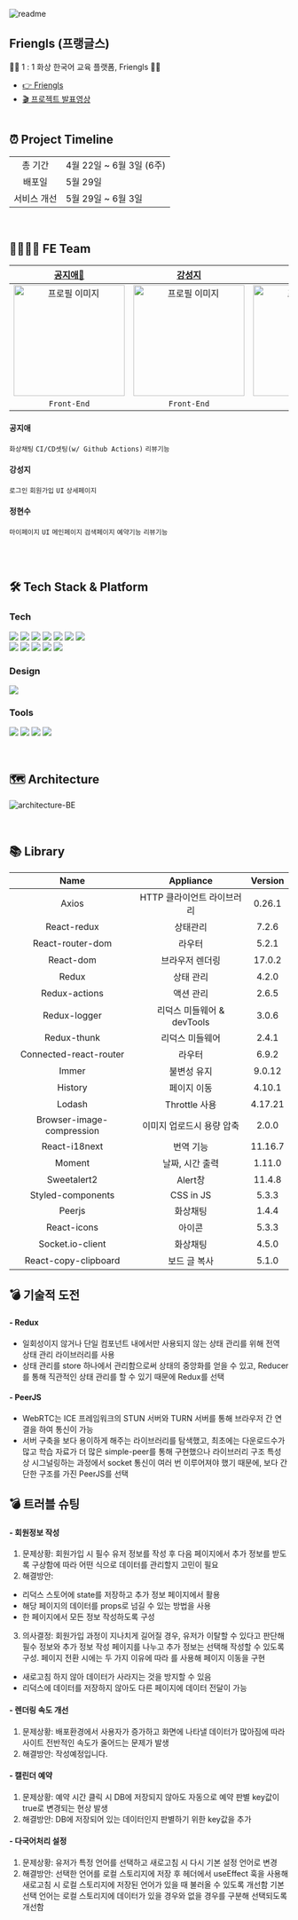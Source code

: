 ![readme](https://friengles.s3.ap-northeast-2.amazonaws.com/1654227512001)

## Friengls (프랭글스)

👩‍🏫 1 : 1 화상 한국어 교육 플랫폼, Friengls 🙋‍♂️

- <a href="https://friengls.com/"> 👉 Friengls </a></br>
- <a href="https://youtu.be/u_SaGn2HHXw"> 🎬 프로젝트 발표영상 </a></br>
  </br>

## ⏰ Project Timeline

|             |                          |
| :---------: | ------------------------ |
|   총 기간   | 4월 22일 ~ 6월 3일 (6주) |
|   배포일    | 5월 29일                 |
| 서비스 개선 | 5월 29일 ~ 6월 3일       |

<br/>

## 👨‍💻👩‍💻 FE Team

|                                        [공지애🔰](https://github.com/jiaegong)                                         |                                                     [강성지](https://github.com/Co-Ji)                                                      |                                         [정현수](https://github.com/crown0205)                                          |
| :--------------------------------------------------------------------------------------------------------------------: | :-----------------------------------------------------------------------------------------------------------------------------------------: | :---------------------------------------------------------------------------------------------------------------------: |
| <img src="https://i.pinimg.com/564x/68/b2/dc/68b2dc8dc37e02aad6a03b550347f2c0.jpg" alt="프로필 이미지" width="200px"/> | <img src="https://imagedelivery.net/v7-TZByhOiJbNM9RaUdzSA/df1fa9e2-6f31-47da-9924-02e02a9b4000/public" alt="프로필 이미지" width="200px"/> | <img src="https://i.pinimg.com/564x/5f/7e/79/5f7e795f36cfa2f66322018c46eebfb8.jpg" alt="프로필 이미지" width="200px" /> |
|                                                      `Front-End`                                                       |                                                                 `Front-End`                                                                 |                                                       `Front-End`                                                       |

#### 공지애

`화상채팅` `CI/CD셋팅(w/ Github Actions)` `리뷰기능`

#### 강성지

`로그인` `회원가입` `UI` `상세페이지`

#### 정현수

`마이페이지` `UI` `메인페이지` `검색페이지` `예약기능` `리뷰기능`

<br/>
<br/>

## 🛠 Tech Stack & Platform

### **Tech**

<p>
<img src="https://img.shields.io/badge/javascript-F7DF1E?style=for-the-badge&logo=javascript&logoColor=black">
<img src="https://img.shields.io/badge/html5-E34F26?style=for-the-badge&logo=html5&logoColor=white">
<img src="https://img.shields.io/badge/css-1572B6?style=for-the-badge&logo=css3&logoColor=white">
<img src="https://img.shields.io/badge/react-61DAFB?style=for-the-badge&logo=react&logoColor=black">
<img src="https://img.shields.io/badge/redux-764ABC?style=for-the-badge&logo=react&logoColor=black">
<img src="https://img.shields.io/badge/axios-007CE2?style=for-the-badge&logo=axios&logoColor=white">
<img src="https://img.shields.io/badge/reactrouterdom-CA4245?style=for-the-badge&logo=reactrouterdom&logoColor=white">
</br>
<img src="https://img.shields.io/badge/Socket.io-010101?style=for-the-badge&logo=Socket.io&logoColor=white">
<img src="https://img.shields.io/badge/WebRTC-333333?style=for-the-badge&logo=WebRTC&logoColor=white">
<img src="https://img.shields.io/badge/styledcomponents-DB7093?style=for-the-badge&logo=styledcomponents&logoColor=white">
<img src="https://img.shields.io/badge/amazons3-569A31?style=for-the-badge&logo=amazons3&logoColor=white"> 
<img src="https://img.shields.io/badge/GitHub Actions-2088FF?style=for-the-badge&logo=GitHub Actions&logoColor=white">
<br>
</p>

### **Design**

<p>
<img src="https://img.shields.io/badge/Figma-F24E1E?style=for-the-badge&logo=Figma&logoColor=white"/>
</p>

### **Tools**

<p>
<img src="https://img.shields.io/badge/VSCode-007ACC?style=for-the-badge&logo=Visual Studio Code&logoColor=white"/>
<img src="https://img.shields.io/badge/Slack-4A154B?style=for-the-badge&logo=Slack&logoColor=white"/>
<img src="https://img.shields.io/badge/Git-F05032?style=for-the-badge&logo=Git&logoColor=white"/>
<img src="https://img.shields.io/badge/Github-181717?style=for-the-badge&logo=github&logoColor=white">

<br>
</p>

</br>

## 🗺 Architecture

![architecture-BE](https://friengles.s3.ap-northeast-2.amazonaws.com/1654228419513)

</br>

## 📚 Library

|           Name            |         Appliance          | Version |
| :-----------------------: | :------------------------: | :-----: |
|           Axios           | HTTP 클라이언트 라이브러리 | 0.26.1  |
|        React-redux        |          상태관리          |  7.2.6  |
|     React-router-dom      |           라우터           |  5.2.1  |
|         React-dom         |      브라우저 렌더링       | 17.0.2  |
|           Redux           |         상태 관리          |  4.2.0  |
|       Redux-actions       |         액션 관리          |  2.6.5  |
|       Redux-logger        | 리덕스 미들웨어 & devTools |  3.0.6  |
|        Redux-thunk        |      리덕스 미들웨어       |  2.4.1  |
|  Connected-react-router   |           라우터           |  6.9.2  |
|           Immer           |        불변성 유지         | 9.0.12  |
|          History          |        페이지 이동         | 4.10.1  |
|          Lodash           |       Throttle 사용        | 4.17.21 |
| Browser-image-compression | 이미지 업로드시 용량 압축  |  2.0.0  |
|       React-i18next       |         번역 기능          | 11.16.7 |
|          Moment           |      날짜, 시간 출력       | 1.11.0  |
|        Sweetalert2        |          Alert창           | 11.4.8  |
|     Styled-components     |         CSS in JS          |  5.3.3  |
|          Peerjs           |          화상채팅          |  1.4.4  |
|        React-icons        |           아이콘           |  5.3.3  |
|     Socket.io-client      |          화상채팅          |  4.5.0  |
|   React-copy-clipboard    |        보드 글 복사        |  5.1.0  |

## 💣 기술적 도전

#### - Redux

- 일회성이지 않거나 단일 컴포넌트 내에서만 사용되지 않는 상태 관리를 위해 전역 상태 관리 라이브러리를 사용
- 상태 관리를 store 하나에서 관리함으로써 상태의 중앙화를 얻을 수 있고, Reducer를 통해 직관적인 상태 관리를 할 수 있기 때문에 Redux를 선택

#### - PeerJS

- WebRTC는 ICE 프레임워크의 STUN 서버와 TURN 서버를 통해 브라우저 간 연결을 하여 통신이 가능
- 서버 구축을 보다 용이하게 해주는 라이브러리를 탐색했고, 최초에는 다운로드수가 많고 학습 자료가 더 많은 simple-peer를 통해 구현했으나 라이브러리 구조 특성 상 시그널링하는 과정에서 socket 통신이 여러 번 이루어져야 했기 때문에, 보다 간단한 구조를 가진 PeerJS를 선택

## 💣 트러블 슈팅

#### - 회원정보 작성

1. 문제상황: 회원가입 시 필수 유저 정보를 작성 후 다음 페이지에서 추가 정보를 받도록 구상함에 따라 어떤 식으로 데이터를 관리할지 고민이 필요
2. 해결방안:

- 리덕스 스토어에 state를 저장하고 추가 정보 페이지에서 활용
- 해당 페이지의 데이터를 props로 넘길 수 있는 방법을 사용
- 한 페이지에서 모든 정보 작성하도록 구성

3. 의사결정:
   회원가입 과정이 지나치게 길어질 경우, 유저가 이탈할 수 있다고 판단해 필수 정보와 추가 정보 작성 페이지를 나누고 추가 정보는 선택해 작성할 수 있도록 구성. 페이지 전환 시에는 두 가지 이유에 따라 <Link>를 사용해 페이지 이동을 구현

- 새로고침 하지 않아 데이터가 사라지는 것을 방지할 수 있음
- 리덕스에 데이터를 저장하지 않아도 다른 페이지에 데이터 전달이 가능

#### - 렌더링 속도 개선

1. 문제상황: 배포환경에서 사용자가 증가하고 화면에 나타낼 데이터가 많아짐에 따라 사이트 전반적인 속도가 줄어드는 문제가 발생
2. 해결방안: 작성예정입니다.

#### - 캘린더 예약

1. 문제상황: 예약 시간 클릭 시 DB에 저장되지 않아도 자동으로 예약 판별 key값이 true로 변경되는 현상 발생
2. 해결방안: DB에 저장되어 있는 데이터인지 판별하기 위한 key값을 추가

#### - 다국어처리 설정

1. 문제상황: 유저가 특정 언어를 선택하고 새로고침 시 다시 기본 설정 언어로 변경
2. 해결방안: 선택한 언어를 로컬 스토리지에 저장 후 헤더에서 useEffect 훅을 사용해 새로고침 시 로컬 스토리지에 저장된 언어가 있을 때 불러올 수 있도록 개선함
   기본 선택 언어는 로컬 스토리지에 데이터가 있을 경우와 없을 경우를 구분해 선택되도록 개선함
